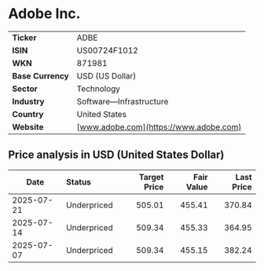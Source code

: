# Adobe Inc.

|                   |                                                             |
|-------------------|-------------------------------------------------------------|
| **Ticker**        | ADBE                                                        |
| **ISIN**          | US00724F1012                                                |
| **WKN**           | 871981                                                      |
| **Base Currency** | USD (US Dollar)                                             |
| **Sector**        | Technology                                                  |
| **Industry**      | Software—Infrastructure                                     |
| **Country**       | United States                                               |
| **Website**       | [www.adobe.com](https://www.adobe.com)                      |

## Price analysis in USD (United States Dollar)
| Date       | Status            | Target Price | Fair Value | Last Price |
| ---------- | :---------------- | -----------: | ---------: | ---------: |
| 2025-07-21 | Underpriced       |       505.01 |     455.41 |     370.84 |
| 2025-07-14 | Underpriced       |       509.34 |     455.33 |     364.95 |
| 2025-07-07 | Underpriced       |       509.34 |     455.15 |     382.24 |
